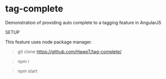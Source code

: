 # tag-complete
Demonstration of providing auto complete to a tagging feature in AngularJS

SETUP

This feature uses node package manager.

> git clone https://github.com/HawpT/tag-complete/

> npm i

> npm start
